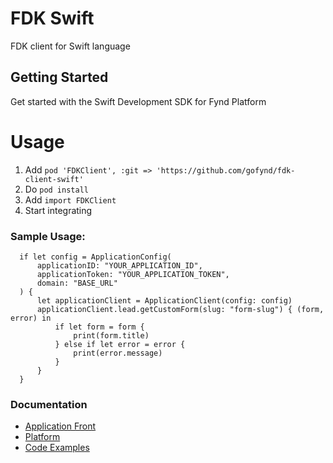 # FDK Swift


FDK client for Swift language


## Getting Started
Get started with the Swift Development SDK for Fynd Platform


# Usage

1. Add `pod 'FDKClient', :git => 'https://github.com/gofynd/fdk-client-swift'`
2. Do `pod install`
3. Add `import FDKClient`
4. Start integrating

### Sample Usage:
```
  if let config = ApplicationConfig(
      applicationID: "YOUR_APPLICATION_ID",
      applicationToken: "YOUR_APPLICATION_TOKEN",
      domain: "BASE_URL"
  ) {
      let applicationClient = ApplicationClient(config: config)
      applicationClient.lead.getCustomForm(slug: "form-slug") { (form, error) in
          if let form = form {
              print(form.title)
          } else if let error = error {
              print(error.message)
          }
      }
  }
```


### Documentation

* [Application Front](documentation/APPLICATION.md)
* [Platform](documentation/PLATFORM.md)
* [Code Examples](documentation/EXAMPLES.md)
